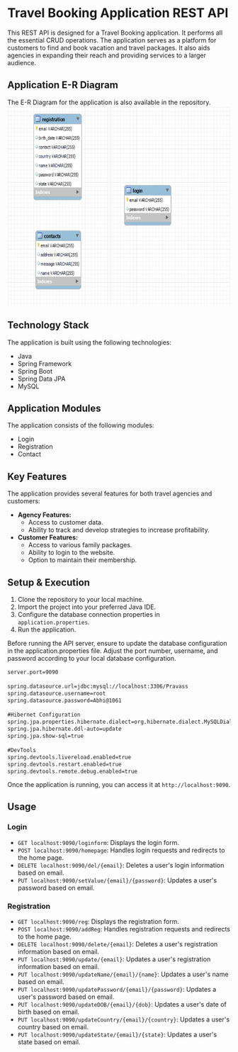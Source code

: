# Travel Booking Application REST API

This REST API is designed for a Travel Booking application. It performs all the essential CRUD operations. The application serves as a platform for customers to find and book vacation and travel packages. It also aids agencies in expanding their reach and providing services to a larger audience.

## Application E-R Diagram
The E-R Diagram for the application is also available in the repository.
<img src="https://github.com/Abhishek1061/Travel_Booking_Application/blob/master/ER_Diagram/Travel%20Booking%20API%20ER%20Diagram.jpg" width=600, height=450>

## Technology Stack

The application is built using the following technologies:

* Java
* Spring Framework
* Spring Boot
* Spring Data JPA
* MySQL

## Application Modules

The application consists of the following modules:

* Login
* Registration
* Contact

## Key Features

The application provides several features for both travel agencies and customers:

* **Agency Features:**
    * Access to customer data.
    * Ability to track and develop strategies to increase profitability.
* **Customer Features:**
    * Access to various family packages.
    * Ability to login to the website.
    * Option to maintain their membership.

## Setup & Execution

1. Clone the repository to your local machine.
2. Import the project into your preferred Java IDE.
3. Configure the database connection properties in `application.properties`.
4. Run the application.

Before running the API server, ensure to update the database configuration in the application.properties file. Adjust the port number, username, and password according to your local database configuration.

```
server.port=9090

spring.datasource.url=jdbc:mysql://localhost:3306/Pravass
spring.datasource.username=root
spring.datasource.password=Abhi@1061

#Hibernet Configuration
spring.jpa.properties.hibernate.dialect=org.hibernate.dialect.MySQLDialect
spring.jpa.hibernate.ddl-auto=update
spring.jpa.show-sql=true

#DevTools
spring.devtools.livereload.enabled=true
spring.devtools.restart.enabled=true 
spring.devtools.remote.debug.enabled=true
```

Once the application is running, you can access it at `http://localhost:9090`.

## Usage

### Login
- `GET localhost:9090/loginform`: Displays the login form.
- `POST localhost:9090/homepage`: Handles login requests and redirects to the home page.
- `DELETE localhost:9090/del/{email}`: Deletes a user's login information based on email.
- `PUT localhost:9090/setValue/{email}/{password}`: Updates a user's password based on email.

### Registration
- `GET localhost:9090/reg`: Displays the registration form.
- `POST localhost:9090/addReg`: Handles registration requests and redirects to the home page.
- `DELETE localhost:9090/delete/{email}`: Deletes a user's registration information based on email.
- `PUT localhost:9090/update/{email}`: Updates a user's registration information based on email.
- `PUT localhost:9090/updateName/{email}/{name}`: Updates a user's name based on email.
- `PUT localhost:9090/updatePassword/{email}/{password}`: Updates a user's password based on email.
- `PUT localhost:9090/updateDOB/{email}/{dob}`: Updates a user's date of birth based on email.
- `PUT localhost:9090/updateCountry/{email}/{country}`: Updates a user's country based on email.
- `PUT localhost:9090/updateState/{email}/{state}`: Updates a user's state based on email.

<!--
### Login
- Endpoint: `/loginform`
  - Description: Displays the login form.
  - Method: GET

- Endpoint: `/homepage`
  - Description: Handles login requests and redirects to the home page.
  - Method: POST

- Endpoint: `/del/{email}`
  - Description: Deletes a user's login information based on email.
  - Method: DELETE

- Endpoint: `/setValue/{email}/{password}`
  - Description: Updates a user's password based on email.
  - Method: PUT

### Registration
- Endpoint: `/reg`
  - Description: Displays the registration form.
  - Method: GET

- Endpoint: `/addReg`
  - Description: Handles registration requests and redirects to the home page.
  - Method: POST

- Endpoint: `/delete/{email}`
  - Description: Deletes a user's registration information based on email.
  - Method: DELETE

- Endpoint: `/update/{email}`
  - Description: Updates a user's registration information based on email.
  - Method: PUT

- Endpoint: `/updateName/{email}/{name}`
  - Description: Updates a user's name based on email.
  - Method: PUT

- Endpoint: `/updatePassword/{email}/{password}`
  - Description: Updates a user's password based on email.
  - Method: PUT

- Endpoint: `/updateDOB/{email}/{dob}`
  - Description: Updates a user's date of birth based on email.
  - Method: PUT

- Endpoint: `/updateCountry/{email}/{country}`
  - Description: Updates a user's country based on email.
  - Method: PUT

- Endpoint: `/updateState/{email}/{state}`
  - Description: Updates a user's state based on email.
  - Method: PUT  -->
